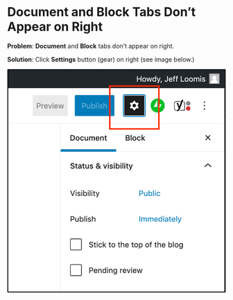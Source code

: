 # Document and Block Tabs Don’t Appear on Right

**Problem**: **Document** and **Block** tabs don’t appear on right.

**Solution**: Click **Settings** button \(gear\) on right \(see image below.\)

![](../.gitbook/assets/settings-1.png)



